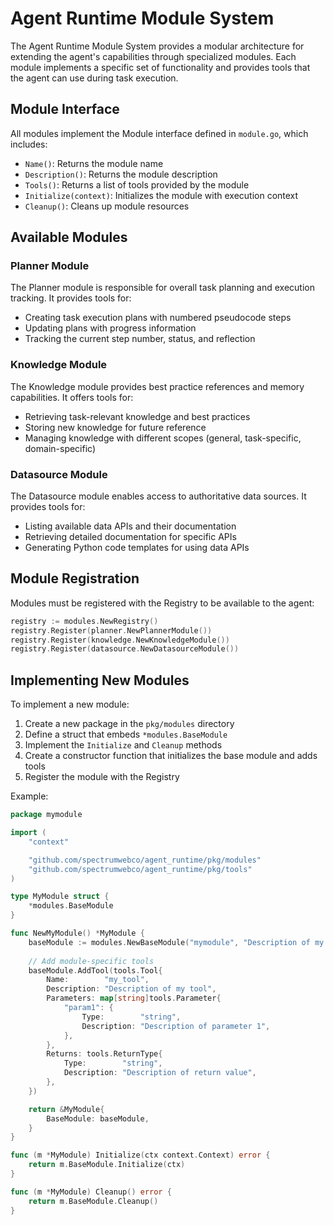 # Agent Runtime Module System

The Agent Runtime Module System provides a modular architecture for extending the agent's capabilities through specialized modules. Each module implements a specific set of functionality and provides tools that the agent can use during task execution.

## Module Interface

All modules implement the Module interface defined in `module.go`, which includes:

- `Name()`: Returns the module name
- `Description()`: Returns the module description
- `Tools()`: Returns a list of tools provided by the module
- `Initialize(context)`: Initializes the module with execution context
- `Cleanup()`: Cleans up module resources

## Available Modules

### Planner Module

The Planner module is responsible for overall task planning and execution tracking. It provides tools for:

- Creating task execution plans with numbered pseudocode steps
- Updating plans with progress information
- Tracking the current step number, status, and reflection

### Knowledge Module

The Knowledge module provides best practice references and memory capabilities. It offers tools for:

- Retrieving task-relevant knowledge and best practices
- Storing new knowledge for future reference
- Managing knowledge with different scopes (general, task-specific, domain-specific)

### Datasource Module

The Datasource module enables access to authoritative data sources. It provides tools for:

- Listing available data APIs and their documentation
- Retrieving detailed documentation for specific APIs
- Generating Python code templates for using data APIs

## Module Registration

Modules must be registered with the Registry to be available to the agent:

```go
registry := modules.NewRegistry()
registry.Register(planner.NewPlannerModule())
registry.Register(knowledge.NewKnowledgeModule())
registry.Register(datasource.NewDatasourceModule())
```

## Implementing New Modules

To implement a new module:

1. Create a new package in the `pkg/modules` directory
2. Define a struct that embeds `*modules.BaseModule`
3. Implement the `Initialize` and `Cleanup` methods
4. Create a constructor function that initializes the base module and adds tools
5. Register the module with the Registry

Example:

```go
package mymodule

import (
	"context"

	"github.com/spectrumwebco/agent_runtime/pkg/modules"
	"github.com/spectrumwebco/agent_runtime/pkg/tools"
)

type MyModule struct {
	*modules.BaseModule
}

func NewMyModule() *MyModule {
	baseModule := modules.NewBaseModule("mymodule", "Description of my module")
	
	// Add module-specific tools
	baseModule.AddTool(tools.Tool{
		Name:        "my_tool",
		Description: "Description of my tool",
		Parameters: map[string]tools.Parameter{
			"param1": {
				Type:        "string",
				Description: "Description of parameter 1",
			},
		},
		Returns: tools.ReturnType{
			Type:        "string",
			Description: "Description of return value",
		},
	})

	return &MyModule{
		BaseModule: baseModule,
	}
}

func (m *MyModule) Initialize(ctx context.Context) error {
	return m.BaseModule.Initialize(ctx)
}

func (m *MyModule) Cleanup() error {
	return m.BaseModule.Cleanup()
}
```
